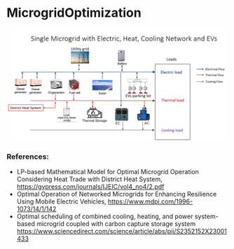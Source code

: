 # MicrogridOptimization
<img src="./graphics/SingleMG.PNG" />



### References:
- LP-based Mathematical Model for Optimal Microgrid Operation Considering Heat Trade with District Heat System, https://gvpress.com/journals/IJEIC/vol4_no4/2.pdf
- Optimal Operation of Networked Microgrids for Enhancing Resilience Using Mobile Electric Vehicles, https://www.mdpi.com/1996-1073/14/1/142
- Optimal scheduling of combined cooling, heating, and power system-based microgrid coupled with carbon capture storage system https://www.sciencedirect.com/science/article/abs/pii/S2352152X23001433
